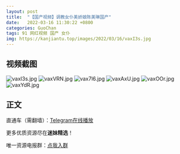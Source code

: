 ```yaml
---
layout: post
title:  "【国产视频】调教女仆美娇娘陈美琳国产"
date:   2022-03-16 11:30:22 +0800
categories: GuoChan
tags: 91 网红视频 国产 女仆
img: https://kanjiantu.top/images/2022/03/16/vaxI3s.jpg
---
```



## 视频截图

![vaxI3s.jpg](https://kanjiantu.top/images/2022/03/16/vaxI3s.jpg)
![vaxVRN.jpg](https://kanjiantu.top/images/2022/03/16/vaxVRN.jpg)
![vax7l6.jpg](https://kanjiantu.top/images/2022/03/16/vax7l6.jpg)
![vaxAxU.jpg](https://kanjiantu.top/images/2022/03/16/vaxAxU.jpg)
![vaxOOr.jpg](https://kanjiantu.top/images/2022/03/16/vaxOOr.jpg)
![vaxYdR.jpg](https://kanjiantu.top/images/2022/03/16/vaxYdR.jpg)

## 正文

直通车（需翻墙）：[Telegram在线播放](https://t.me/mimeijingxuan/58)

更多优质资源尽在**迷妹精选**！

唯一资源电报群：[点我入群](https://t.me/mimeijingxuan)


